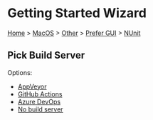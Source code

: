 <!--
GENERATED FILE - DO NOT EDIT
This file was generated by [MarkdownSnippets](https://github.com/SimonCropp/MarkdownSnippets).
Source File: /docs/mdsource/wiz/MacOS_Other_Gui_NUnit.source.md
To change this file edit the source file and then run MarkdownSnippets.
-->

# Getting Started Wizard

[Home](/docs/wiz/readme.md) > [MacOS](MacOS.md) > [Other](MacOS_Other.md) > [Prefer GUI](MacOS_Other_Gui.md) > [NUnit](MacOS_Other_Gui_NUnit.md)

## Pick Build Server

Options:
 * [AppVeyor](MacOS_Other_Gui_NUnit_AppVeyor.md)
 * [GitHub Actions](MacOS_Other_Gui_NUnit_GitHubActions.md)
 * [Azure DevOps](MacOS_Other_Gui_NUnit_AzureDevOps.md)
 * [No build server](MacOS_Other_Gui_NUnit_None.md)
